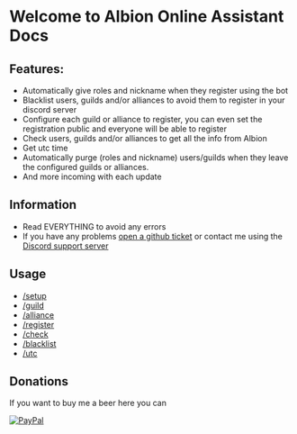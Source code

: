 # Welcome to Albion Online Assistant Docs

## Features:
 - Automatically give roles and nickname when they register using the bot
 - Blacklist users, guilds and/or alliances to avoid them to register in your discord server
 - Configure each guild or alliance to register, you can even set the registration public and everyone will be able to register
 - Check users, guilds and/or alliances to get all the info from Albion
 - Get utc time
 - Automatically purge (roles and nickname) users/guilds when they leave the configured guilds or alliances.
 - And more incoming with each update

## Information
 - Read EVERYTHING to avoid any errors
 - If you have any problems [open a github ticket](https://github.com/vinanrra/Albion-Online_Assistant_Docs/issues/new) or contact me using the [Discord support server](https://discord.gg/wxaqGTZWXS)

## Usage
  - [/setup](docs/setup/index.md)
  - [/guild](docs/guild/index.md)
  - [/alliance](docs/alliance/index.md)
  - [/register](docs/register/index.md)
  - [/check](docs/check/index.md)
  - [/blacklist](docs/blacklist/index.md)
  - [/utc](docs/utc/index.md)
  
## Donations
If you want to buy me a beer here you can

<a href="https://www.paypal.com/cgi-bin/webscr?cmd=_s-xclick&hosted_button_id=25XWMUHD8NZHG&source=url" rel="PayPal">![PayPal](https://www.paypalobjects.com/en_US/i/btn/btn_donate_SM.gif)
